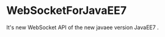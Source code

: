 WebSocketForJavaEE7
===================

It's new WebSocket API of the new javaee version JavaEE7 .
